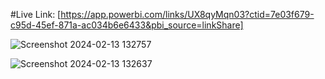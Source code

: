 #Live Link: [https://app.powerbi.com/links/UX8qyMqn03?ctid=7e03f679-c95d-45ef-871a-ac034b6e6433&pbi_source=linkShare]

![Screenshot 2024-02-13 132757](https://github.com/Krishna-A17/Call_Center/assets/123158613/cfda34a0-db25-4a15-a196-9b86a16ed305)

![Screenshot 2024-02-13 132637](https://github.com/Krishna-A17/Call_Center/assets/123158613/2db98e67-15cb-45df-a9f1-8b95e0e766d3)
